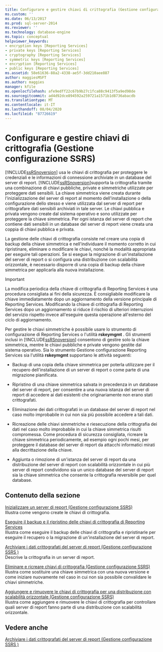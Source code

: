 ```yaml
---
title: Configurare e gestire chiavi di crittografia (Gestione configurazione SSRS) | Microsoft Docs
ms.custom: ''
ms.date: 06/13/2017
ms.prod: sql-server-2014
ms.reviewer: ''
ms.technology: database-engine
ms.topic: conceptual
helpviewer_keywords:
- encryption keys [Reporting Services]
- private keys [Reporting Services]
- cryptography [Reporting Services]
- symmetric keys [Reporting Services]
- encryption [Reporting Services]
- public keys [Reporting Services]
ms.assetid: 58e61636-88a2-4338-ae5f-3dd210aee887
author: maggiesMSFT
ms.author: maggies
manager: kfile
ms.openlocfilehash: afe9edff22c67b9b27c1fca88c9413f5a9ed98de
ms.sourcegitcommit: ad4d92dce894592a259721a1571b1d8736abacdb
ms.translationtype: MT
ms.contentlocale: it-IT
ms.lasthandoff: 08/04/2020
ms.locfileid: "87726619"
---
```

# <a name="configure-and-manage-encryption-keys-ssrs-configuration-manager"></a>Configurare e gestire chiavi di crittografia (Gestione configurazione SSRS)
  [!INCLUDE[ssRSnoversion](../../includes/ssrsnoversion-md.md)] usa le chiavi di crittografia per proteggere le credenziali e le informazioni di connessione archiviate in un database del server di report. [!INCLUDE[ssRSnoversion](../../includes/ssrsnoversion-md.md)]supporta la crittografia tramite una combinazione di chiavi pubbliche, private e simmetriche utilizzate per proteggere dati sensibili. La chiave simmetrica viene creata durante l'inizializzazione del server di report al momento dell'installazione o della configurazione dello stesso e viene utilizzata dal server di report per crittografare dati sensibili archiviati in tale server. Le chiavi pubblica e privata vengono create dal sistema operativo e sono utilizzate per proteggere la chiave simmetrica. Per ogni istanza del server di report che contiene dati sensibili in un database del server di report viene creata una coppia di chiavi pubblica e privata.  
  
 La gestione delle chiavi di crittografia consiste nel creare una copia di backup della chiave simmetrica e nell'individuare il momento corretto in cui ripristinare, eliminare o modificare le chiavi, nonché la modalità appropriata per eseguire tali operazioni. Se si esegue la migrazione di un'installazione del server di report o si configura una distribuzione con scalabilità orizzontale, è necessario disporre di una copia di backup della chiave simmetrica per applicarla alla nuova installazione.  
  
> [!IMPORTANT]  
>  La modifica periodica della chiave di crittografia di Reporting Services è una procedura consigliata ai fini della sicurezza. È consigliabile modificare la chiave immediatamente dopo un aggiornamento della versione principale di Reporting Services. Modificando la chiave di crittografia di Reporting Services dopo un aggiornamento si riduce il rischio di ulteriori interruzioni del servizio rispetto invece all'eseguire questa operazione all'esterno del ciclo di aggiornamento.  
  
 Per gestire le chiavi simmetriche è possibile usare lo strumento di configurazione di Reporting Services o l'utilità **rskeymgmt** . Gli strumenti inclusi in [!INCLUDE[ssRSnoversion](../../includes/ssrsnoversion-md.md)] consentono di gestire solo la chiave simmetrica, mentre le chiavi pubbliche e private vengono gestite dal sistema operativo. Sia lo strumento Gestione configurazione Reporting Services sia l'utilità **rskeymgmt** supportano le attività seguenti:  
  
-   Backup di una copia della chiave simmetrica per poterla utilizzare per il recupero dell'installazione di un server di report o come parte di una migrazione pianificata.  
  
-   Ripristino di una chiave simmetrica salvata in precedenza in un database del server di report, per consentire a una nuova istanza del server di report di accedere ai dati esistenti che originariamente non erano stati crittografati.  
  
-   Eliminazione dei dati crittografati in un database del server di report nel caso molto improbabile in cui non sia più possibile accedere a tali dati.  
  
-   Ricreazione delle chiavi simmetriche e riesecuzione della crittografia dei dati nel caso molto improbabile in cui la chiave simmetrica risulti compromessa. Come procedura di sicurezza consigliata, ricreare la chiave simmetrica periodicamente, ad esempio ogni pochi mesi, per proteggere il database del server di report da attacchi informatici mirati alla decrittazione della chiave.  
  
-   Aggiunta o rimozione di un'istanza del server di report da una distribuzione del server di report con scalabilità orizzontale in cui più server di report condividono sia un unico database del server di report sia la chiave simmetrica che consente la crittografia reversibile per quel database.  
  
## <a name="in-this-section"></a>Contenuto della sezione  
 [Inizializzare un server di report &#40;Gestione configurazione SSRS&#41;](ssrs-encryption-keys-initialize-a-report-server.md)  
 Illustra come vengono create le chiavi di crittografia.  
  
 [Eseguire il backup e il ripristino delle chiavi di crittografia di Reporting Services](ssrs-encryption-keys-back-up-and-restore-encryption-keys.md)  
 Illustra come eseguire il backup delle chiavi di crittografia e ripristinarle per eseguire il recupero o la migrazione di un'installazione del server di report.  
  
 [Archiviare i dati crittografati del server di report &#40;Gestione configurazione SSRS &#41;](ssrs-encryption-keys-store-encrypted-report-server-data.md)  
 Descrive la crittografia in un server di report.  
  
 [Eliminare e ricreare chiavi di crittografia &#40;Gestione configurazione SSRS&#41;](ssrs-encryption-keys-delete-and-re-create-encryption-keys.md)  
 Illustra come sostituire una chiave simmetrica con una nuova versione e come iniziare nuovamente nel caso in cui non sia possibile convalidare le chiavi simmetriche.  
  
 [Aggiungere e rimuovere le chiavi di crittografia per una distribuzione con scalabilità orizzontale &#40;Gestione configurazione SSRS&#41;](add-and-remove-encryption-keys-for-scale-out-deployment.md)  
 Illustra come aggiungere e rimuovere le chiavi di crittografia per controllare quali server di report fanno parte di una distribuzione con scalabilità orizzontale.  
  
## <a name="see-also"></a>Vedere anche  
 [Archiviare i dati crittografati del server di report &#40;Gestione configurazione SSRS &#41;](ssrs-encryption-keys-store-encrypted-report-server-data.md)  
  
  
